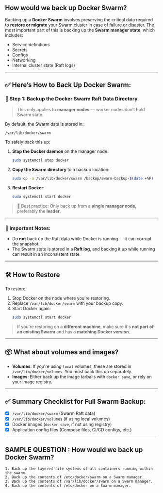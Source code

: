 ## How would we back up Docker Swarm?

Backing up a **Docker Swarm** involves preserving the critical data required to **restore or migrate** your Swarm cluster in case of failure or disaster. The most important part of this is backing up the **Swarm manager state**, which includes:

- Service definitions
- Secrets
- Configs
- Networking
- Internal cluster state (Raft logs)

---

## ✅ Here’s How to Back Up Docker Swarm:

### 🔐 Step 1: Backup the Docker Swarm **Raft Data Directory**

> This only applies to **manager nodes** — worker nodes don’t hold Swarm state.

By default, the Swarm data is stored in:

```bash
/var/lib/docker/swarm
```

To safely back this up:

1. **Stop the Docker daemon** on the manager node:
   ```bash
   sudo systemctl stop docker
   ```

2. **Copy the Swarm directory** to a backup location:
   ```bash
   sudo cp -a /var/lib/docker/swarm /backup/swarm-backup-$(date +%F)
   ```

3. **Restart Docker**:
   ```bash
   sudo systemctl start docker
   ```

> 📝 Best practice: Only back up from a **single manager node**, preferably the **leader**.

---

### 🚨 Important Notes:
- Do **not** back up the Raft data while Docker is running — it can corrupt the snapshot.
- The Swarm state is stored in a **Raft log**, and backing it up while running can result in an inconsistent state.

---

## 🛠️ How to Restore

To restore:

1. Stop Docker on the node where you're restoring.
2. Replace `/var/lib/docker/swarm` with your backup copy.
3. Start Docker again:
   ```bash
   sudo systemctl start docker
   ```

> If you're restoring on a **different machine**, make sure it's **not part of an existing Swarm** and has a **matching Docker version**.

---

## 📦 What about volumes and images?

- **Volumes**: If you're using `local` volumes, these are stored in `/var/lib/docker/volumes`. You must back this up separately.
- **Images**: Either back up the image tarballs with `docker save`, or rely on your image registry.

---

## ✅ Summary Checklist for Full Swarm Backup:
- [x] `/var/lib/docker/swarm` (Swarm Raft data)
- [x] `/var/lib/docker/volumes` (if using local volumes)
- [x] Docker images (`docker save`, if not using registry)
- [x] Application config files (Compose files, CI/CD configs, etc.)

---

## SAMPLE QUESTION : How would we back up Docker Swarm?
```
1. Back up the layered file systems of all containers running within the swarm.
2. Back up the contents of /etc/docker/swarm on a Swarm manager.
3. Back up the contents of /var/lib/docker/swarm on a Swarm manager.
4. Back up the contents of /etc/docker on a Swarm manager.
```

